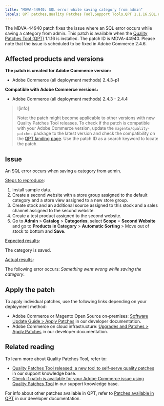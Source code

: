 ```yaml
---
title: "MDVA-44940: SQL error while saving category from admin"
labels: QPT patches,Quality Patches Tool,Support Tools,QPT 1.1.16,SQL,admin,error,Magento,Adobe Commerce,cloud infrastructure,on-premises,2.4.3,2.4.3-p1,2.4.3-p2,2.4.4
---
```


The MDVA-44940 patch fixes the issue where an SQL error occurs while saving a category from admin. This patch is available when the [Quality Patches Tool (QPT)](https://support.magento.com/hc/en-us/articles/360047139492) 1.1.16 is installed. The patch ID is MDVA-44940. Please note that the issue is scheduled to be fixed in Adobe Commerce 2.4.6.

## Affected products and versions

**The patch is created for Adobe Commerce version:**

* Adobe Commerce (all deployment methods) 2.4.3-p1

**Compatible with Adobe Commerce versions:**

* Adobe Commerce (all deployment methods) 2.4.3 - 2.4.4

>![info]
>
>Note: the patch might become applicable to other versions with new Quality Patches Tool releases. To check if the patch is compatible with your Adobe Commerce version, update the `magento/quality-patches` package to the latest version and check the compatibility on the [QPT landing page](https://devdocs.magento.com/quality-patches/tool.html#patch-grid). Use the patch ID as a search keyword to locate the patch.

## Issue

An SQL error occurs when saving a category from admin.

<ins>Steps to reproduce</ins>:

1. Install sample data.
1. Create a second website with a store group assigned to the default category and a store view assigned to a new store group.
1. Create stock and an additional source assigned to this stock and a sales channel assigned to the second website.
1. Create a test product assigned to the second website.
1. Go to **Admin** > **Catalog** > **Categories**, select **Scope** = **Second Website** and go to **Products in Category** > **Automatic Sorting** > Move out of stock to bottom and **Save**.

<ins>Expected results</ins>:

The category is saved.

<ins>Actual results</ins>:

The following error occurs: *Something went wrong while saving the category*.

## Apply the patch

To apply individual patches, use the following links depending on your deployment method:

* Adobe Commerce or Magento Open Source on-premises: [Software Update Guide > Apply Patches](https://devdocs.magento.com/guides/v2.4/comp-mgr/patching/mqp.html) in our developer documentation.
* Adobe Commerce on cloud infrastructure: [Upgrades and Patches > Apply Patches](https://devdocs.magento.com/cloud/project/project-patch.html) in our developer documentation.

## Related reading

To learn more about Quality Patches Tool, refer to:

* [Quality Patches Tool released: a new tool to self-serve quality patches](https://support.magento.com/hc/en-us/articles/360047139492) in our support knowledge base.
* [Check if patch is available for your Adobe Commerce issue using Quality Patches Tool](https://support.magento.com/hc/en-us/articles/360047125252) in our support knowledge base.

For info about other patches available in QPT, refer to [Patches available in QPT](https://devdocs.magento.com/quality-patches/tool.html#patch-grid) in our developer documentation.

